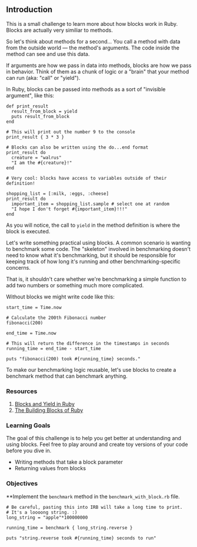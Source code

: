 ## Introduction

This is a small challenge to learn more about how blocks work in Ruby. Blocks are actually very similiar to methods.

So let's think about methods for a second... You call a method with data from the outside world — the method's arguments. The code inside the method can see and use this data.

If arguments are how we pass in data into methods, blocks are how we pass in behavior. Think of them as a chunk of logic or a "brain" that your method can run (aka: "call" or "yield").

In Ruby, blocks can be passed into methods as a sort of "invisible argument", like this:

    def print_result
      result_from_block = yield
      puts result_from_block
    end
    
    # This will print out the number 9 to the console
    print_result { 3 * 3 }
    
    # Blocks can also be written using the do...end format
    print_result do
      creature = "walrus"
      "I am the #{creature}!"
    end
    
    # Very cool: blocks have access to variables outside of their definition!
    
    shopping_list = [:milk, :eggs, :cheese]
    print_result do
      important_item = shopping_list.sample # select one at random
      "I hope I don't forget #{important_item}!!!"
    end

As you will notice, the call to `yield` in the method definition is where the block is executed.

Let's write something practical using blocks. A common scenario is wanting to benchmark some code. The "skeleton" involved in benchmarking doesn't need to know what it's benchmarking, but it should be responsible for keeping track of how long it's running and other benchmarking-specific concerns.

That is, it shouldn't care whether we're benchmarking a simple function to add two numbers or something much more complicated.

Without blocks we might write code like this:
    
    start_time = Time.now
    
    # Calculate the 200th Fibonacci number
    fibonacci(200)
    
    end_time = Time.now
    
    # This will return the difference in the timestamps in seconds
    running_time = end_time - start_time
    
    puts "fibonacci(200) took #{running_time} seconds."

To make our benchmarking logic reusable, let's use blocks to create a benchmark method that can benchmark anything.

### Resources
1. [Blocks and Yield in Ruby](http://stackoverflow.com/questions/3066703/blocks-and-yields-in-ruby)
2. [The Building Blocks of Ruby](http://yehudakatz.com/2010/02/07/the-building-blocks-of-ruby/)

### Learning Goals
The goal of this challenge is to help you get better at understanding and using blocks. Feel free to play around and create toy versions of your code before you dive in.

* Writing methods that take a block parameter
* Returning values from blocks

### Objectives

**Implement the `benchmark` method in the `benchmark_with_block.rb` file.

    # Be careful, pasting this into IRB will take a long time to print.
    # It's a loooong string. :)
    long_string = "apple"*100000000
    
    running_time = benchmark { long_string.reverse }
    
    puts "string.reverse took #{running_time} seconds to run"

